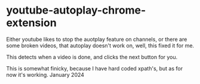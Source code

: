 # youtube-autoplay-chrome-extension

Either youtube likes to stop the auotplay feature on channels, or there are some broken videos, that autoplay doesn't work on, well, this fixed it for me.

This detects when a video is done, and clicks the next button for you.

This is somewhat finicky, because I have hard coded xpath's, but as for now it's working. January 2024
